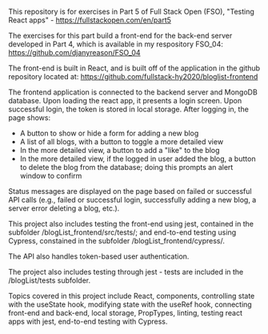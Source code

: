 This repository is for exercises in Part 5 of Full Stack Open (FSO), "Testing React apps" - https://fullstackopen.com/en/part5

The exercises for this part build a front-end for the back-end server developed in Part 4, which is available in my respository FSO_04: https://github.com/djanyreason/FSO_04

The front-end is built in React, and is built off of the application in the github repository located at: https://github.com/fullstack-hy2020/bloglist-frontend

The frontend application is connected to the backend server and MongoDB database. Upon loading the react app, it presents a login screen. Upon successful login, the token is stored in local storage. After logging in, the page shows:
* A button to show or hide a form for adding a new blog
* A list of all blogs, with a button to toggle a more detailed view
* In the more detailed view, a button to add a "like" to the blog
* In the more detailed view, if the logged in user added the blog, a button to delete the blog from the database; doing this prompts an alert window to confirm

Status messages are displayed on the page based on failed or successful API calls (e.g., failed or successful login, successfully adding a new blog, a server error deleting a blog, etc.).

This project also includes testing the front-end using jest, contained in the subfolder /blogList_frontend/src/tests/; and end-to-end testing using Cypress, constained in the subfolder /blogList_frontend/cypress/.

The API also handles token-based user authentication.

The project also includes testing through jest - tests are included in the /blogList/tests subfolder.

Topics covered in this project include React, components, controlling state with the useState hook, modifying state with the useRef hook, connecting front-end and back-end, local storage, PropTypes, linting, testing react apps with jest, end-to-end testing with Cypress.
